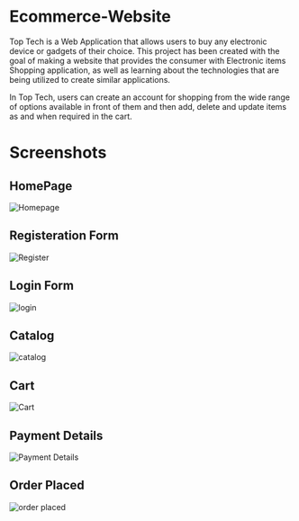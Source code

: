 # Ecommerce-Website
Top Tech is a Web Application that allows users to buy any electronic device or gadgets of their choice. This project has been created with the goal of making a website that provides the consumer with Electronic items Shopping application, as well as learning about the technologies that are being utilized to create similar applications. 

In Top Tech, users can create an account for shopping from the wide range of options available in front of them and then add, delete and update items as and when required in the cart.

# Screenshots

## HomePage
![Homepage](https://user-images.githubusercontent.com/65504671/180243026-4cf512b5-5791-48f5-8e59-ab029e604992.png)


## Registeration Form

![Register](https://user-images.githubusercontent.com/65504671/180243138-09f09534-ec7b-471e-9858-4ca656fc18b2.png)


## Login Form

![login](https://user-images.githubusercontent.com/65504671/180243199-34f33837-8a11-4144-a5ce-65c59854f118.png)


## Catalog
![catalog](https://user-images.githubusercontent.com/65504671/180243226-75fd34fa-9576-4fe5-81fc-aae95342abbc.png)


## Cart
![Cart](https://user-images.githubusercontent.com/65504671/180243341-83a6dbe7-98ba-41fa-8dd0-23ad5b0ba5b6.png)


## Payment Details 

![Payment Details](https://user-images.githubusercontent.com/65504671/180244145-fcf123e1-039e-4673-9b37-26ffbd62a826.png)


## Order Placed
![order placed](https://user-images.githubusercontent.com/65504671/180244239-f633e309-f88c-4bd9-bc3f-91c22dfbe01d.png)
